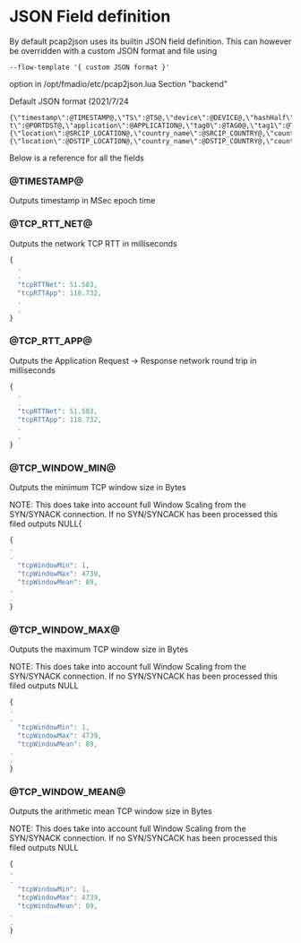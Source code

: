 # JSON Field definition

By default pcap2json uses its builtin JSON field definition. This can however be overridden with a custom JSON format and file using 

```text
--flow-template '{ custom JSON format }'
```

option in  /opt/fmadio/etc/pcap2json.lua  Section "backend"

Default JSON format \(2021/7/24

```text
{\"timestamp\":@TIMESTAMP@,\"TS\":@TS@,\"device\":@DEVICE@,\"hashHalf\":@HASH_HALF@,\"hashFull\":@HASH_FULL@,\"flowCount\":@FLOWCNT@,\"macSrc\":@MACSRC@,\"macDst\":@MACDST@,\"macProto\":@MACPROTO@,\"vlan0\":@VLAN0@,\"mpls0TC\":@MPLS0TC@,\"ipv4Src\":@IPV4SRC@,\"hostSrc\":@SRCIP_HOSTNAME@,\"ipv4Dst\":@IPV4DST@,\"hostDst\":@DSTIP_HOSTNAME@,\"ipv4Proto\":@IPV4PROTO@,\"ipv4DSCP\":@IPV4DSCP@,\"ipv4Frag\":@IPV4FRAG@,\"portSrc\":@PORTSRC@,\"portDs
t\":@PORTDST@,\"application\":@APPLICATION@,\"tag0\":@TAG0@,\"tag1\":@TAG1@,\"tag2\":@TAG2@,\"tcpFin\":@TCPFIN@,\"tcpSyn\":@TCPSYN@,\"tcpSynAck\":@TCPSYNACK@,\"tcpSackPerm\":@TCPSYNSACK@,\"tcpRst\":@TCPRST@,\"tcpSack\":@TCPSACK@,\"tcpZeroWindow\":@TCPWINZERO@,\"totalPackets\":@TOTALPKT@,\"totalBytes\":@TOTALBYTE@,\"totalBits\":@TOTALBIT@,\"totalFCS\":@TOTALFCS@,\"geoipSrc\":{\"location\":@SRCIP_LOCATION@,\"country_name\":@SRCIP_COUNTRY@,\"country_iso_code\":@SRCIP_COUNTRY_CODE@,\"city_name\":@SRCIP_CITY@,\"asn\":@SRCIP_ASN@,\"org\":@SRCIP_ORG@,\"isp\":@SRCIP_ISP@},\"geoipDst\":{\"location\":@DSTIP_LOCATION@,\"country_name\":@DSTIP_COUNTRY@,\"country_iso_code\":@DSTIP_COUNTRY_CODE@,\"city_name\":@DSTIP_CITY@,\"asn\":@DSTIP_ASN@,\"org\":@DSTIP_ORG@,\"isp\":@DSTIP_ISP@},\"tcpRTTNet\":@TCP_RTT_NET@,\"tcpRTTApp\":@TCP_RTT_APP@,\"tcpWindowMin\":@TCP_WINDOW_MIN@,\"tcpWindowMax\":@TCP_WINDOW_MAX@,\"tcpWindowMean\":@TCP_WINDOW_MEAN@,\"decapType\":@DECAP_TYPE@,\"decapIPv4Src\":@DECAP_IPV4_SRC@,\"decapIPv4Dst\":@DECAP_IPV4_DST@,\"decapIpv4Proto\":@DECAP_IPV4_PROTO@,\"decapPortSrc\":@DECAP_PORT_SRC@,\"decapPortDst\":@DECAP_PORT_DST@}"
```

Below is a reference for all the fields

### @TIMESTAMP@

Outputs timestamp in MSec epoch time

### @TCP\_RTT\_NET@

Outputs the network TCP RTT in milliseconds

```javascript
{
  .
  .
  "tcpRTTNet": 51.583,
  "tcpRTTApp": 118.732,
  .
  .
}
```

### @TCP\_RTT\_APP@

Outputs the Application Request -&gt; Response network round trip in milliseconds

```javascript
{
  .
  .
  "tcpRTTNet": 51.583,
  "tcpRTTApp": 118.732,
  .
  .
}
```

### @TCP\_WINDOW\_MIN@

Outputs the minimum TCP window size in Bytes

NOTE: This does take into account full Window Scaling from the SYN/SYNACK connection. If no SYN/SYNCACK has been processed this filed outputs NULL{

```javascript
{
.
.
  "tcpWindowMin": 1,
  "tcpWindowMax": 4739,
  "tcpWindowMean": 89,
.
.
}
```

### @TCP\_WINDOW\_MAX@

Outputs the maximum TCP window size in Bytes

NOTE: This does take into account full Window Scaling from the SYN/SYNACK connection. If no SYN/SYNCACK has been processed this filed outputs NULL

```javascript
{
.
.
  "tcpWindowMin": 1,
  "tcpWindowMax": 4739,
  "tcpWindowMean": 89,
.
.
}
```

### @TCP\_WINDOW\_MEAN@

Outputs the arithmetic mean TCP window size in Bytes

NOTE: This does take into account full Window Scaling from the SYN/SYNACK connection. If no SYN/SYNCACK has been processed this filed outputs NULL

```javascript
{
.
.
  "tcpWindowMin": 1,
  "tcpWindowMax": 4739,
  "tcpWindowMean": 89,
.
.
}
```

